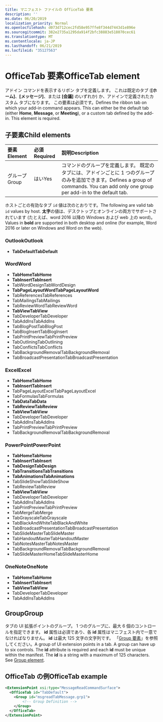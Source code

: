```yaml
---
title: マニフェスト ファイルの OfficeTab 要素
description: ''
ms.date: 06/20/2019
localization_priority: Normal
ms.openlocfilehash: d073d712cec2fd58e957ffe8f344d7443d1e896e
ms.sourcegitcommit: 382e2735a1295da914f2bfc38883e518070cec61
ms.translationtype: MT
ms.contentlocale: ja-JP
ms.lasthandoff: 06/21/2019
ms.locfileid: "35127563"
---
```

# <a name="officetab-element"></a><span data-ttu-id="08d47-102">OfficeTab 要素</span><span class="sxs-lookup"><span data-stu-id="08d47-102">OfficeTab element</span></span>

<span data-ttu-id="08d47-p101">アドイン コマンドを表示するリボン タブを定義します。 これは既定のタブ (**[ホーム]**、**[メッセージ]**、または **[会議]** のいずれか) か、アドインで定義されたカスタム タブになります。 この要素は必須です。</span><span class="sxs-lookup"><span data-stu-id="08d47-p101">Defines the ribbon tab on which your add-in command appears. This can either be the default tab (either  **Home**,  **Message**, or  **Meeting**), or a custom tab defined by the add-in. This element is required.</span></span>

## <a name="child-elements"></a><span data-ttu-id="08d47-106">子要素</span><span class="sxs-lookup"><span data-stu-id="08d47-106">Child elements</span></span>

|  <span data-ttu-id="08d47-107">要素</span><span class="sxs-lookup"><span data-stu-id="08d47-107">Element</span></span> |  <span data-ttu-id="08d47-108">必須</span><span class="sxs-lookup"><span data-stu-id="08d47-108">Required</span></span>  |  <span data-ttu-id="08d47-109">説明</span><span class="sxs-lookup"><span data-stu-id="08d47-109">Description</span></span>  |
|:-----|:-----|:-----|
|  <span data-ttu-id="08d47-110">グループ</span><span class="sxs-lookup"><span data-stu-id="08d47-110">Group</span></span>      | <span data-ttu-id="08d47-111">はい</span><span class="sxs-lookup"><span data-stu-id="08d47-111">Yes</span></span> |  <span data-ttu-id="08d47-p102">コマンドのグループを定義します。 既定のタブには、アドインごとに 1 つのグループのみを追加できます。</span><span class="sxs-lookup"><span data-stu-id="08d47-p102">Defines a group of commands. You can add only one group per add-in to the default tab.</span></span>  |

<span data-ttu-id="08d47-114">ホストごとの有効なタブ `id` 値は次のとおりです。</span><span class="sxs-lookup"><span data-stu-id="08d47-114">The following are valid tab `id` values by host.</span></span> <span data-ttu-id="08d47-115">**太字**の値は、デスクトップとオンラインの両方でサポートされています (たとえば、word 2016 以降の Windows および web 上の word)。</span><span class="sxs-lookup"><span data-stu-id="08d47-115">Values in **bold** are supported in both desktop and online (for example, Word 2016 or later on Windows and Word on the web).</span></span>

### <a name="outlook"></a><span data-ttu-id="08d47-116">Outlook</span><span class="sxs-lookup"><span data-stu-id="08d47-116">Outlook</span></span>

- <span data-ttu-id="08d47-117">**TabDefault**</span><span class="sxs-lookup"><span data-stu-id="08d47-117">**TabDefault**</span></span>

### <a name="word"></a><span data-ttu-id="08d47-118">Word</span><span class="sxs-lookup"><span data-stu-id="08d47-118">Word</span></span>

- <span data-ttu-id="08d47-119">**TabHome**</span><span class="sxs-lookup"><span data-stu-id="08d47-119">**TabHome**</span></span>
- <span data-ttu-id="08d47-120">**TabInsert**</span><span class="sxs-lookup"><span data-stu-id="08d47-120">**TabInsert**</span></span>
- <span data-ttu-id="08d47-121">TabWordDesign</span><span class="sxs-lookup"><span data-stu-id="08d47-121">TabWordDesign</span></span>
- <span data-ttu-id="08d47-122">**TabPageLayoutWord**</span><span class="sxs-lookup"><span data-stu-id="08d47-122">**TabPageLayoutWord**</span></span>
- <span data-ttu-id="08d47-123">TabReferences</span><span class="sxs-lookup"><span data-stu-id="08d47-123">TabReferences</span></span>
- <span data-ttu-id="08d47-124">TabMailings</span><span class="sxs-lookup"><span data-stu-id="08d47-124">TabMailings</span></span>
- <span data-ttu-id="08d47-125">TabReviewWord</span><span class="sxs-lookup"><span data-stu-id="08d47-125">TabReviewWord</span></span>
- <span data-ttu-id="08d47-126">**TabView**</span><span class="sxs-lookup"><span data-stu-id="08d47-126">**TabView**</span></span>
- <span data-ttu-id="08d47-127">TabDeveloper</span><span class="sxs-lookup"><span data-stu-id="08d47-127">TabDeveloper</span></span>
- <span data-ttu-id="08d47-128">TabAddIns</span><span class="sxs-lookup"><span data-stu-id="08d47-128">TabAddIns</span></span>
- <span data-ttu-id="08d47-129">TabBlogPost</span><span class="sxs-lookup"><span data-stu-id="08d47-129">TabBlogPost</span></span>
- <span data-ttu-id="08d47-130">TabBlogInsert</span><span class="sxs-lookup"><span data-stu-id="08d47-130">TabBlogInsert</span></span>
- <span data-ttu-id="08d47-131">TabPrintPreview</span><span class="sxs-lookup"><span data-stu-id="08d47-131">TabPrintPreview</span></span>
- <span data-ttu-id="08d47-132">TabOutlining</span><span class="sxs-lookup"><span data-stu-id="08d47-132">TabOutlining</span></span>
- <span data-ttu-id="08d47-133">TabConflicts</span><span class="sxs-lookup"><span data-stu-id="08d47-133">TabConflicts</span></span>
- <span data-ttu-id="08d47-134">TabBackgroundRemoval</span><span class="sxs-lookup"><span data-stu-id="08d47-134">TabBackgroundRemoval</span></span>
- <span data-ttu-id="08d47-135">TabBroadcastPresentation</span><span class="sxs-lookup"><span data-stu-id="08d47-135">TabBroadcastPresentation</span></span>

### <a name="excel"></a><span data-ttu-id="08d47-136">Excel</span><span class="sxs-lookup"><span data-stu-id="08d47-136">Excel</span></span>

- <span data-ttu-id="08d47-137">**TabHome**</span><span class="sxs-lookup"><span data-stu-id="08d47-137">**TabHome**</span></span>
- <span data-ttu-id="08d47-138">**TabInsert**</span><span class="sxs-lookup"><span data-stu-id="08d47-138">**TabInsert**</span></span>
- <span data-ttu-id="08d47-139">TabPageLayoutExcel</span><span class="sxs-lookup"><span data-stu-id="08d47-139">TabPageLayoutExcel</span></span>
- <span data-ttu-id="08d47-140">TabFormulas</span><span class="sxs-lookup"><span data-stu-id="08d47-140">TabFormulas</span></span>
- <span data-ttu-id="08d47-141">**TabData**</span><span class="sxs-lookup"><span data-stu-id="08d47-141">**TabData**</span></span>
- <span data-ttu-id="08d47-142">**TabReview**</span><span class="sxs-lookup"><span data-stu-id="08d47-142">**TabReview**</span></span>
- <span data-ttu-id="08d47-143">**TabView**</span><span class="sxs-lookup"><span data-stu-id="08d47-143">**TabView**</span></span>
- <span data-ttu-id="08d47-144">TabDeveloper</span><span class="sxs-lookup"><span data-stu-id="08d47-144">TabDeveloper</span></span>
- <span data-ttu-id="08d47-145">TabAddIns</span><span class="sxs-lookup"><span data-stu-id="08d47-145">TabAddIns</span></span>
- <span data-ttu-id="08d47-146">TabPrintPreview</span><span class="sxs-lookup"><span data-stu-id="08d47-146">TabPrintPreview</span></span>
- <span data-ttu-id="08d47-147">TabBackgroundRemoval</span><span class="sxs-lookup"><span data-stu-id="08d47-147">TabBackgroundRemoval</span></span> 

### <a name="powerpoint"></a><span data-ttu-id="08d47-148">PowerPoint</span><span class="sxs-lookup"><span data-stu-id="08d47-148">PowerPoint</span></span>

- <span data-ttu-id="08d47-149">**TabHome**</span><span class="sxs-lookup"><span data-stu-id="08d47-149">**TabHome**</span></span>
- <span data-ttu-id="08d47-150">**TabInsert**</span><span class="sxs-lookup"><span data-stu-id="08d47-150">**TabInsert**</span></span>
- <span data-ttu-id="08d47-151">**TabDesign**</span><span class="sxs-lookup"><span data-stu-id="08d47-151">**TabDesign**</span></span>
- <span data-ttu-id="08d47-152">**TabTransitions**</span><span class="sxs-lookup"><span data-stu-id="08d47-152">**TabTransitions**</span></span>
- <span data-ttu-id="08d47-153">**TabAnimations**</span><span class="sxs-lookup"><span data-stu-id="08d47-153">**TabAnimations**</span></span>
- <span data-ttu-id="08d47-154">TabSlideShow</span><span class="sxs-lookup"><span data-stu-id="08d47-154">TabSlideShow</span></span>
- <span data-ttu-id="08d47-155">TabReview</span><span class="sxs-lookup"><span data-stu-id="08d47-155">TabReview</span></span>
- <span data-ttu-id="08d47-156">**TabView**</span><span class="sxs-lookup"><span data-stu-id="08d47-156">**TabView**</span></span>
- <span data-ttu-id="08d47-157">TabDeveloper</span><span class="sxs-lookup"><span data-stu-id="08d47-157">TabDeveloper</span></span>
- <span data-ttu-id="08d47-158">TabAddIns</span><span class="sxs-lookup"><span data-stu-id="08d47-158">TabAddIns</span></span>
- <span data-ttu-id="08d47-159">TabPrintPreview</span><span class="sxs-lookup"><span data-stu-id="08d47-159">TabPrintPreview</span></span>
- <span data-ttu-id="08d47-160">TabMerge</span><span class="sxs-lookup"><span data-stu-id="08d47-160">TabMerge</span></span>
- <span data-ttu-id="08d47-161">TabGrayscale</span><span class="sxs-lookup"><span data-stu-id="08d47-161">TabGrayscale</span></span>
- <span data-ttu-id="08d47-162">TabBlackAndWhite</span><span class="sxs-lookup"><span data-stu-id="08d47-162">TabBlackAndWhite</span></span>
- <span data-ttu-id="08d47-163">TabBroadcastPresentation</span><span class="sxs-lookup"><span data-stu-id="08d47-163">TabBroadcastPresentation</span></span>
- <span data-ttu-id="08d47-164">TabSlideMaster</span><span class="sxs-lookup"><span data-stu-id="08d47-164">TabSlideMaster</span></span>
- <span data-ttu-id="08d47-165">TabHandoutMaster</span><span class="sxs-lookup"><span data-stu-id="08d47-165">TabHandoutMaster</span></span>
- <span data-ttu-id="08d47-166">TabNotesMaster</span><span class="sxs-lookup"><span data-stu-id="08d47-166">TabNotesMaster</span></span>
- <span data-ttu-id="08d47-167">TabBackgroundRemoval</span><span class="sxs-lookup"><span data-stu-id="08d47-167">TabBackgroundRemoval</span></span>
- <span data-ttu-id="08d47-168">TabSlideMasterHome</span><span class="sxs-lookup"><span data-stu-id="08d47-168">TabSlideMasterHome</span></span>

### <a name="onenote"></a><span data-ttu-id="08d47-169">OneNote</span><span class="sxs-lookup"><span data-stu-id="08d47-169">OneNote</span></span>

- <span data-ttu-id="08d47-170">**TabHome**</span><span class="sxs-lookup"><span data-stu-id="08d47-170">**TabHome**</span></span>
- <span data-ttu-id="08d47-171">**TabInsert**</span><span class="sxs-lookup"><span data-stu-id="08d47-171">**TabInsert**</span></span>
- <span data-ttu-id="08d47-172">**TabView**</span><span class="sxs-lookup"><span data-stu-id="08d47-172">**TabView**</span></span>
- <span data-ttu-id="08d47-173">TabDeveloper</span><span class="sxs-lookup"><span data-stu-id="08d47-173">TabDeveloper</span></span>
- <span data-ttu-id="08d47-174">TabAddIns</span><span class="sxs-lookup"><span data-stu-id="08d47-174">TabAddIns</span></span>

## <a name="group"></a><span data-ttu-id="08d47-175">Group</span><span class="sxs-lookup"><span data-stu-id="08d47-175">Group</span></span>

<span data-ttu-id="08d47-p104">タブの UI 拡張ポイントのグループ。 1 つのグループに、最大 6 個のコントロールを指定できます。 **id** 属性は必須であり、各 **id** 属性はマニフェスト内で一意でなければなりません。 **id** は最大 125 文字の文字列です。 「[Group 要素](group.md)」を参照してください。</span><span class="sxs-lookup"><span data-stu-id="08d47-p104">A group of UI extension points in a tab. A group can have up to six controls. The  **id** attribute is required and each **id** must be unique within the manifest. The **id** is a string with a maximum of 125 characters. See [Group element](group.md).</span></span>

## <a name="officetab-example"></a><span data-ttu-id="08d47-180">OfficeTab の例</span><span class="sxs-lookup"><span data-stu-id="08d47-180">OfficeTab example</span></span>

```xml
<ExtensionPoint xsi:type="MessageReadCommandSurface">
  <OfficeTab id="TabDefault">
    <Group id="msgreadTabMessage.grp1">
        <!-- Group Definition -->
    </Group>
  </OfficeTab>
</ExtensionPoint>
```
